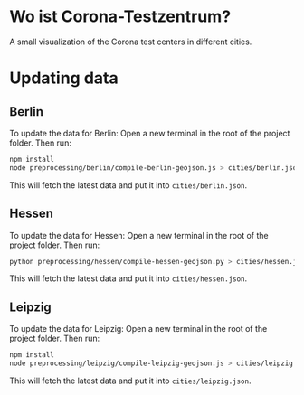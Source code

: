 # Wo ist Corona-Testzentrum?

A small visualization of the Corona test centers in different cities.


# Updating data

## Berlin
To update the data for Berlin: Open a new terminal in the root of the project folder. Then run:
```bash
npm install
node preprocessing/berlin/compile-berlin-geojson.js > cities/berlin.json
```
This will fetch the latest data and put it into `cities/berlin.json`.

## Hessen
To update the data for Hessen: Open a new terminal in the root of the project folder. Then run:
```bash
python preprocessing/hessen/compile-hessen-geojson.py > cities/hessen.json
```
This will fetch the latest data and put it into `cities/hessen.json`.


## Leipzig
To update the data for Leipzig: Open a new terminal in the root of the project folder. Then run:
```bash
npm install
node preprocessing/leipzig/compile-leipzig-geojson.js > cities/leipzig.json
```
This will fetch the latest data and put it into `cities/leipzig.json`.
